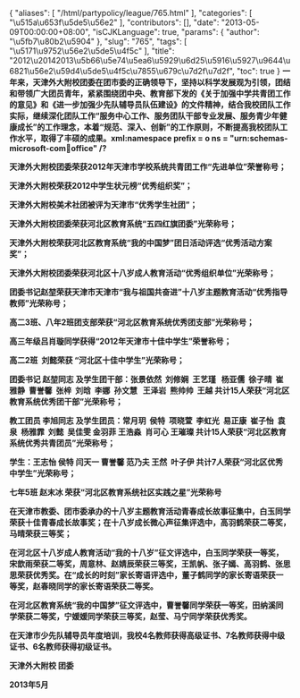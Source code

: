 {
    "aliases": [
        "/html/partypolicy/league/765.html"
    ],
    "categories": [
        "\u515a\u653f\u5de5\u56e2"
    ],
    "contributors": [],
    "date": "2013-05-09T00:00:00+08:00",
    "isCJKLanguage": true,
    "params": {
        "author": "\u5fb7\u80b2\u5904"
    },
    "slug": "765",
    "tags": [
        "\u5171\u9752\u56e2\u5de5\u4f5c"
    ],
    "title": "2012\u20142013\u5b66\u5e74\u5ea6\u5929\u6d25\u5916\u5927\u9644\u6821\u56e2\u59d4\u5de5\u4f5c\u7855\u679c\u7d2f\u7d2f",
    "toc": true
}
**一年来，天津外大附校团委在团市委的正确领导下，坚持以科学发展观为引领，团结和带领广大团员青年，紧紧围绕团中央、教育部下发的《关于加强中学共青团工作的意见》和《进一步加强少先队辅导员队伍建设》的文件精神，结合我校团队工作实际，继续深化团队工作“服务中心工作、服务团队干部专业发展、服务青少年健康成长”的工作理念，本着“规范、深入、创新”的工作原则，不断提高我校团队工作水平，取得了丰硕的成果。xml:namespace prefix = o ns = "urn:schemas-microsoft-com:office:office" /?**

**天津外大附校团委荣获2012年天津市学校系统共青团工作“先进单位”荣誉称号；**

**天津外大附校荣获2012中学生状元榜“优秀组织奖”；**

**天津外大附校美术社团被评为天津市“优秀学生社团”；**

**天津外大附校团委荣获河北区教育系统“五四红旗团委”光荣称号；**

**天津外大附校荣获河北区教育系统“我的中国梦”团日活动评选“优秀活动方案奖”；**

**天津外大附校团委荣获河北区十八岁成人教育活动“优秀组织单位”光荣称号；**

**团委书记赵堃荣获天津市天津市“我与祖国共奋进”十八岁主题教育活动“优秀指导教师”光荣称号；**

**高二3班、八年2班团支部荣获“河北区教育系统优秀团支部”光荣称号；**

**高三年级吕肖璇同学获得“2012年天津市十佳中学生”荣誉称号；**

**高二2班  刘懿荣获 “河北区十佳中学生”光荣称号；**

**团委书记 赵堃同志 及学生团干部：张景依然  刘修娴  王艺瑾   杨亚儒  徐子晴  崔雅静  曹誉馨  张梓  刘晗  李娜  孙文慧   王泽岩  熊帅帅  王越 共计15人荣获“河北区教育系统优秀团干部”光荣称号；**

**教工团员 李旭同志 及学生团员：常月玥  侯特  项晓萱  李虹光  易正康  崔子怡  袁泉  杨雅霏  刘懿  吴佳雯 金羽菲 王浩淼  肖可心 王璀璨 共计15人荣获“河北区教育系统优秀共青团员”光荣称号；** 

**学生：王志怡 侯特 闫天一 曹誉馨 范乃夫 王然  叶子伊 共计7人荣获“河北区优秀中学生”光荣称号；**

**七年5班 赵末冰 荣获“河北区教育系统社区实践之星”光荣称号**

**在天津市教委、团市委承办的十八岁主题教育活动青春成长故事征集中，白玉同学荣获十佳青春成长故事奖；在十八岁成长微心声征集评选中，高羽鹤荣获二等奖，马晴荣获三等奖；**

**在河北区十八岁成人教育活动“我的十八岁”征文评选中，白玉同学荣获一等奖，宋歆雨荣获二等奖，周意林、赵婧辰荣获三等奖，王凯帆、张子嫣、高羽鹤、张思思荣获优秀奖。在“成长的时刻”家长寄语评选中，董子鹤同学的家长寄语荣获一等奖，赵春晓同学的家长寄语荣获二等奖。**

**在河北区教育系统“我的中国梦”征文评选中，曹誉馨同学荣获一等奖，田纳溪同学荣获二等奖，宁媛媛同学荣获三等奖，赵莹、马宁同学荣获优秀奖。**

**在天津市少先队辅导员年度培训，我校4名教师获得高级证书、7名教师获得中级证书、6名教师获得初级证书。**

**天津外大附校 团委**

**2013年5月**

 

